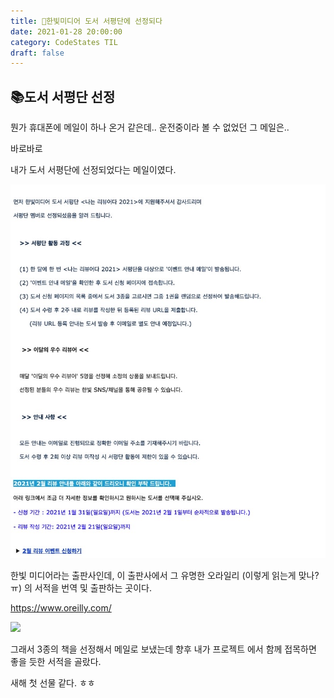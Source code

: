 ```yaml
---
title: 📒한빛미디어 도서 서평단에 선정되다
date: 2021-01-28 20:00:00
category: CodeStates TIL
draft: false
---
```


## 📚도서 서평단 선정

뭔가 휴대폰에 메일이 하나 온거 같은데.. 운전중이라 볼 수 없었던 그 메일은..

바로바로

내가 도서 서평단에 선정되었다는 메일이였다.

![](./images/book-reviewer.jpeg)

한빛 미디어라는 출판사인데, 이 출판사에서 그 유명한 오라일리 (이렇게 읽는게 맞나?ㅠ) 의 서적을 번역 및 출판하는 곳이다.

https://www.oreilly.com/

![](https://cdn.arstechnica.net/wp-content/uploads/2017/10/oreil.png)

그래서 3종의 책을 선정해서 메일로 보냈는데 향후 내가 프로젝트 에서 함께 접목하면 좋을 듯한 서적을 골랐다.

새해 첫 선물 같다. ㅎㅎ
